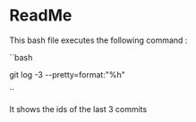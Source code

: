 # ReadMe
This bash file executes the following command :

``bash

git log -3 --pretty=format:"%h"

``

It shows the ids of the last 3 commits
